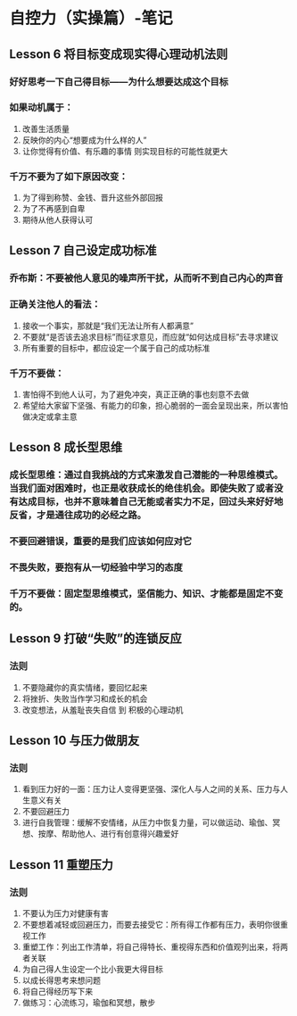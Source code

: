 # 自控力（实操篇）-笔记
## Lesson 6 将目标变成现实得心理动机法则
### 好好思考一下自己得目标——为什么想要达成这个目标
### 如果动机属于：
1. 改善生活质量
2. 反映你的内心“想要成为什么样的人”
3. 让你觉得有价值、有乐趣的事情
则实现目标的可能性就更大
### 千万不要为了如下原因改变：
1. 为了得到称赞、金钱、晋升这些外部回报
2. 为了不再感到自卑
3. 期待从他人获得认可

## Lesson 7 自己设定成功标准
### 乔布斯：不要被他人意见的噪声所干扰，从而听不到自己内心的声音
### 正确关注他人的看法：
1. 接收一个事实，那就是“我们无法让所有人都满意”
2. 不要就“是否该去追求目标”而征求意见，而应就“如何达成目标”去寻求建议
3. 所有重要的目标中，都应设定一个属于自己的成功标准
### 千万不要做：
1. 害怕得不到他人认可，为了避免冲突，真正正确的事也刻意不去做
2. 希望给大家留下坚强、有能力的印象，担心脆弱的一面会呈现出来，所以害怕做决定或拿主意

## Lesson 8 成长型思维
### 成长型思维：通过自我挑战的方式来激发自己潜能的一种思维模式。当我们面对困难时，也正是收获成长的绝佳机会。即使失败了或者没有达成目标，也并不意味着自己无能或者实力不足，回过头来好好地反省，才是通往成功的必经之路。
### 不要回避错误，重要的是我们应该如何应对它
### 不畏失败，要抱有从一切经验中学习的态度
### 千万不要做：固定型思维模式，坚信能力、知识、才能都是固定不变的。

## Lesson 9 打破“失败”的连锁反应
### 法则
1. 不要隐藏你的真实情绪，要回忆起来
2. 将挫折、失败当作学习和成长的机会
3. 改变想法，从羞耻丧失自信 到 积极的心理动机

## Lesson 10 与压力做朋友
### 法则
1. 看到压力好的一面：压力让人变得更坚强、深化人与人之间的关系、压力与人生意义有关
2. 不要回避压力
3. 进行自我管理：缓解不安情绪，从压力中恢复力量，可以做运动、瑜伽、冥想、按摩、帮助他人、进行有创意得兴趣爱好

## Lesson 11 重塑压力
### 法则
1. 不要认为压力对健康有害
2. 不要想着减轻或回避压力，而要去接受它：所有得工作都有压力，表明你很重视工作
3. 重塑工作：列出工作清单，将自己得特长、重视得东西和价值观列出来，将两者关联
4. 为自己得人生设定一个比小我更大得目标
5. 以成长得思考来想问题
6. 将自己得经历写下来
7. 做练习：心流练习，瑜伽和冥想，散步





